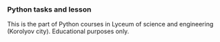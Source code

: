 ### Python tasks and lesson
This is the part of Python courses in Lyceum of science and
engineering (Korolyov city). Educational purposes only.
